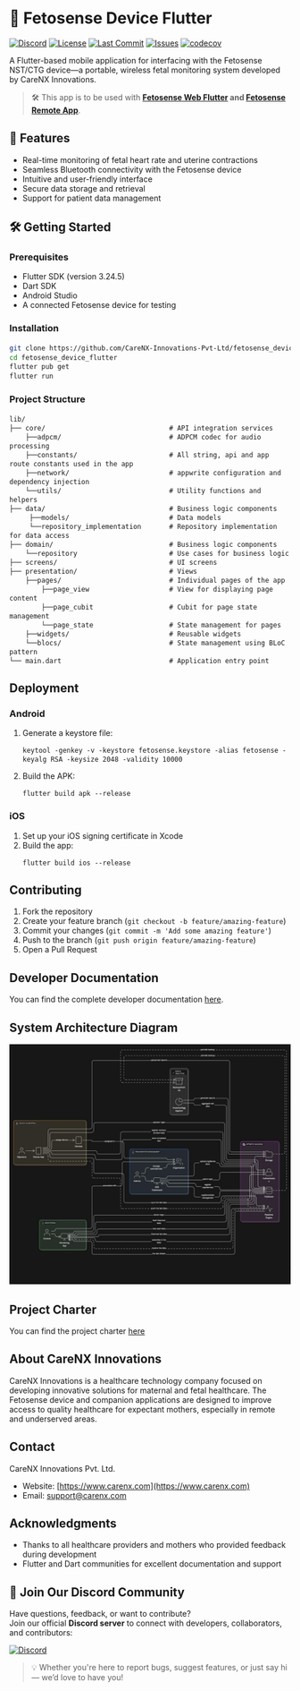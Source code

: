 # 📱 Fetosense Device Flutter

[![Discord](https://img.shields.io/discord/1403264387069775945?label=Join%20our%20Discord&logo=discord&style=flat)](https://discord.gg/aTBs7mCWgK)
[![License](https://img.shields.io/github/license/CareNX-Innovations-Pvt-Ltd/fetosense_device_flutter)](LICENSE)
[![Last Commit](https://img.shields.io/github/last-commit/CareNX-Innovations-Pvt-Ltd/fetosense_device_flutter)](https://github.com/CareNX-Innovations-Pvt-Ltd/fetosense_device_flutter/commits/main)
[![Issues](https://img.shields.io/github/issues/CareNX-Innovations-Pvt-Ltd/fetosense_device_flutter)](https://github.com/CareNX-Innovations-Pvt-Ltd/fetosense_device_flutter/issues)
[![codecov](https://codecov.io/gh/CareNX-Innovations-Pvt-Ltd/fetosense_device_flutter/branch/main/graph/badge.svg)](https://codecov.io/gh/CareNX-Innovations-Pvt-Ltd/fetosense_device_flutter)

A Flutter-based mobile application for interfacing with the Fetosense NST/CTG device—a portable, wireless fetal monitoring system developed by CareNX Innovations.

> 🛠️ This app is to be used with **[Fetosense Web Flutter](https://github.com/CareNX-Innovations-Pvt-Ltd/fetosense-web-flutter) and [Fetosense Remote App](https://github.com/CareNX-Innovations-Pvt-Ltd/fetosense_remote_flutter)**.

## 🚀 Features 

- Real-time monitoring of fetal heart rate and uterine contractions  
- Seamless Bluetooth connectivity with the Fetosense device  
- Intuitive and user-friendly interface  
- Secure data storage and retrieval  
- Support for patient data management

## 🛠️ Getting Started

### Prerequisites

- Flutter SDK (version 3.24.5)
- Dart SDK
- Android Studio
- A connected Fetosense device for testing

### Installation

```bash
git clone https://github.com/CareNX-Innovations-Pvt-Ltd/fetosense_device_flutter.git
cd fetosense_device_flutter
flutter pub get
flutter run
```

### Project Structure
```
lib/
├── core/                               # API integration services
    ├──adpcm/                           # ADPCM codec for audio processing
    ├──constants/                       # All string, api and app route constants used in the app
    ├──network/                         # appwrite configuration and dependency injection
    └──utils/                           # Utility functions and helpers
├── data/                               # Business logic components
     ├──models/                         # Data models
     └──repository_implementation       # Repository implementation for data access
├── domain/                             # Business logic components
    └──repository                       # Use cases for business logic
├── screens/                            # UI screens
├── presentation/                       # Views
    ├──pages/                           # Individual pages of the app
        ├──page_view                    # View for displaying page content
        ├──page_cubit                   # Cubit for page state management
        └──page_state                   # State management for pages
    ├──widgets/                         # Reusable widgets
    └──blocs/                           # State management using BLoC pattern
└── main.dart                           # Application entry point
```
## Deployment

### Android

1. Generate a keystore file:
   ```
   keytool -genkey -v -keystore fetosense.keystore -alias fetosense -keyalg RSA -keysize 2048 -validity 10000
   ```

2. Build the APK:
   ```
   flutter build apk --release
   ```

### iOS

1. Set up your iOS signing certificate in Xcode
2. Build the app:
   ```
   flutter build ios --release
   ```

## Contributing

1. Fork the repository
2. Create your feature branch (`git checkout -b feature/amazing-feature`)
3. Commit your changes (`git commit -m 'Add some amazing feature'`)
4. Push to the branch (`git push origin feature/amazing-feature`)
5. Open a Pull Request


## Developer Documentation

You can find the complete developer documentation [here](https://carenx-innovations-pvt-ltd.github.io/fetosense_device_flutter/).


## System Architecture Diagram
![img.png](assets/diagram.jpeg)

## Project Charter
You can find the project charter [here](https://github.com/CareNX-Innovations-Pvt-Ltd/fetosense_device_flutter/blob/code-documentation/Fetosense%20Project%20Charter%20-%20UNICEF.pdf)

## About CareNX Innovations

CareNX Innovations is a healthcare technology company focused on developing innovative solutions for maternal and fetal healthcare. The Fetosense device and companion applications are designed to improve access to quality healthcare for expectant mothers, especially in remote and underserved areas.

## Contact

CareNX Innovations Pvt. Ltd.
- Website: [https://www.carenx.com](https://www.carenx.com)
- Email: support@carenx.com

## Acknowledgments

- Thanks to all healthcare providers and mothers who provided feedback during development
- Flutter and Dart communities for excellent documentation and support

## 💬 Join Our Discord Community

Have questions, feedback, or want to contribute?  
Join our official **Discord server** to connect with developers, collaborators, and contributors:

[![Discord](https://img.shields.io/discord/1403264387069775945?label=Join%20us%20on%20Discord&logo=discord&color=7289da&style=flat)](https://discord.gg/aTBs7mCWgK)

> 💡 Whether you're here to report bugs, suggest features, or just say hi — we’d love to have you!
